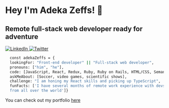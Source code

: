 <h1>Hey I'm Adeka Zeffs! 👋</h1>
<h2>Remote full-stack web developer ready for adventure</h2>
<P>
  <a href="https://www.linkedin.com/in/adeka-zeffs/" rel="nofollow">
   <img src="https://img.shields.io/badge/LinkedIn-0077B5?style=for-the-badge&logo=linkedin&logoColor=white" alt="LinkedIn" style="max-width: 100%;">
  </a>
  <a href="https://twitter.com/Zeffo4" rel="nofollow">
 <img src="https://img.shields.io/badge/Twitter-1DA1F2?style=for-the-badge&logo=twitter&logoColor=white" alt="Twitter" style="max-width: 100%;">
  </a>
</p>
<p>
  
  ```sh
    const adekaZeffs = {
    lookingFor: "Front-end developer" || "Full-stack web developer",
    pronouns: ["him", "he"],
    code: [JavaScript, React, Redux, Ruby, Ruby on Rails, HTML/CSS, Semantic UI, Bootstrap],
    askMeAbout: [Soccer, video games, scientific shows],
    challenge: "I am honing my React skills and picking up TypeScript",
    funFacts: ['I have several months of remote work experience with devs 
    from all over the world']}
  ```
</p>
<p>
  You can check out my portfolio
  <a href="https://zeff96.github.io/Portfolio.github.io/" rel="no-follow">here</a>
</p>
